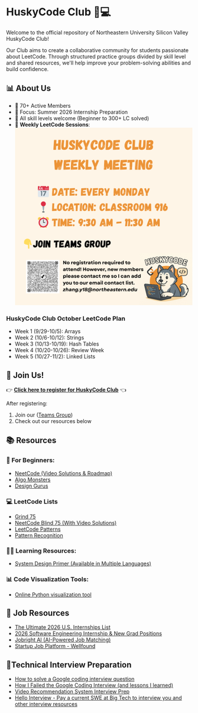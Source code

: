 # HuskyCode Club 🐺💻

Welcome to the official repository of Northeastern University Silicon Valley HuskyCode Club!

Our Club aims to create a collaborative community for students passionate about LeetCode. Through structured practice groups divided by skill level and shared resources, we'll help improve your problem-solving abilities and build confidence.

## 📊 About Us
- 👥 70+ Active Members
- 🚀 Focus: Summer 2026 Internship Preparation
- 💪 All skill levels welcome (Beginner to 300+ LC solved)
- 📅 **Weekly LeetCode Sessions**:![Weekly HuskyCode Club Flyer](./Weekly%20HuskyCode%20Club%20Flyer%20(1080%20x%201080%20px).png)

### HuskyCode Club October LeetCode Plan
- Week 1 (9/29-10/5): Arrays
- Week 2 (10/6-10/12): Strings
- Week 3 (10/13-10/19): Hash Tables
- Week 4 (10/20-10/26): Review Week
- Week 5 (10/27-11/2): Linked Lists

## 🚀 Join Us!
👉 **[Click here to register for HuskyCode Club](https://forms.office.com/r/kNFiykMeFM)** 👈

After registering:
1. Join our ([Teams Group](https://teams.microsoft.com/l/channel/19%3AN_6dYIL9k2-ok2J82L8HBpfBrkgPsbxzeSwkFUEMrZw1%40thread.tacv2/General?groupId=55eda15f-32aa-493d-8805-15630014071e&tenantId=a8eec281-aaa3-4dae-ac9b-9a398b9215e7))
2. Check out our resources below

## 📚 Resources

### 📖 For Beginners:
- [NeetCode (Video Solutions & Roadmap)](https://neetcode.io/)
- [Algo Monsters](https://algo.monster)
- [Design Gurus](https://www.designgurus.io)

### 💻 LeetCode Lists
- [Grind 75](https://www.techinterviewhandbook.org/grind75)
- [NeetCode Blind 75 (With Video Solutions)](https://neetcode.io/practice?tab=blind75)
- [LeetCode Patterns](https://seanprashad.com/leetcode-patterns/)
- [Pattern Recognition](https://www.youtube.com/watch?v=xo7XrRVxH8Y/)

### 👩‍💻 Learning Resources:
- [System Design Primer (Available in Multiple Languages)](https://github.com/donnemartin/system-design-primer)

### 📊 Code Visualization Tools:
- [Online Python visualization tool](https://cscircles.cemc.uwaterloo.ca/visualize?utm_source=chatgpt.com#mode=display)

## 📝 Job Resources
- [The Ultimate 2026 U.S. Internships List](https://www.intern-list.com/)
- [2026 Software Engineering Internship & New Grad Positions](https://github.com/speedyapply/2026-SWE-College-Jobs)
- [Jobright AI (AI-Powered Job Matching)](https://jobright.ai/jobs/recommend)
- [Startup Job Platform - Wellfound](https://wellfound.com/jobs)

## 🤵Technical Interview Preparation
- [How to solve a Google coding interview question](https://www.youtube.com/watch?v=Ti5vfu9arXQ)
- [How I Failed the Google Coding Interview (and lessons I learned)](https://www.youtube.com/watch?v=4SUJt3dP2Jc)
- [Video Recommendation System Interview Prep](https://bytebytego.com/courses/machine-learning-system-design-interview/video-recommendation-system)
- [Hello Interview - Pay a current SWE at Big Tech to interview you and other interview resources](https://www.hellointerview.com)
